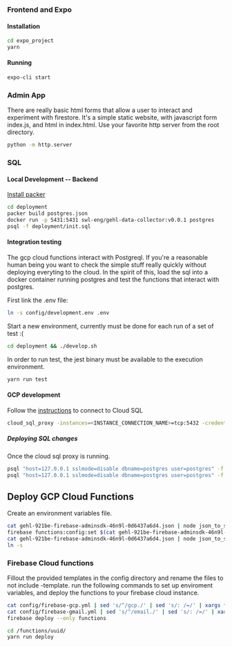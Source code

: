 
### Frontend and Expo
#### Installation

``` bash
cd expo_project
yarn
```

#### Running

``` bash
expo-cli start
```

### Admin App
There are really basic html forms that allow a user to interact and experiment with firestore.
It's a simple static website, with javascript form index.js, and html in index.html. Use your
favorite http server from the root directory.

``` bash
python -m http.server
```

### SQL

#### Local Development -- Backend
[Install packer][2]

``` bash
cd deployment
packer build postgres.json
docker run -p 5431:5431 swl-eng/gehl-data-collector:v0.0.1 postgres
psql -f deployment/init.sql
```

#### Integration testing
The gcp cloud functions interact with Postgreql. If you're a reasonable human being you want to check the simple stuff really quickly without deploying
everyting to the cloud. In the spirit of this, load the sql into a docker container running postgres and test the functions that interact with postgres.

First link the .env file:

``` bash
ln -s config/development.env .env
```

Start a new environment, currently must be done for each run of a set of test :(
``` bash
cd deployment && ./develop.sh
```

In order to run test, the jest binary must be available to the execution environment.
``` bash
yarn run test
```

#### GCP development
Follow the [instructions][1] to connect to Cloud SQL

``` bash
cloud_sql_proxy -instances=<INSTANCE_CONNECTION_NAME>=tcp:5432 -credential_file=<PATH_TO_KEY_FILE>
```

##### Deploying SQL changes
Once the cloud sql proxy is running.

``` bash
psql "host=127.0.0.1 sslmode=disable dbname=postgres user=postgres" -f deployment/reset.sql
psql "host=127.0.0.1 sslmode=disable dbname=postgres user=postgres" -f deployment/init.sql
```


## Deploy GCP Cloud Functions
Create an environment variables file.

``` bash
cat gehl-921be-firebase-adminsdk-46n9l-0d6437a6d4.json | node json_to_string.js | sed 's/^/gcp.serviceaccountkey=/' | firebase functions:config:set
firebase functions:config:set $(cat gehl-921be-firebase-adminsdk-46n9l-0d6437a6d4.json)
cat gehl-921be-firebase-adminsdk-46n9l-0d6437a6d4.json | node json_to_string.js | sed 's/^/gcp.serviceaccountkey=/' | firebase functions:config:set
ln -s
```

### Firebase Cloud functions
Fillout the provided templates in the config directory and rename the files to not include -template.
run the following commands to set up enviroment variables, and deploy the functions to your firebase
cloud instance.

``` bash
cat config/firebase-gcp.yml | sed 's/^/gcp./' | sed 's/: /=/' | xargs firebase functions:config:set
cat config/firebase-gmail.yml | sed 's/^/email./' | sed 's/: /=/' | xargs firebase functions:config:set
firebase deploy --only functions

```

``` bash
cd /functions/uuid/
yarn run deploy
```


[1]: https://cloud.google.com/sql/docs/postgres/connect-external-app#proxy
[2]: https://www.packer.io/intro/getting-started/install.html

